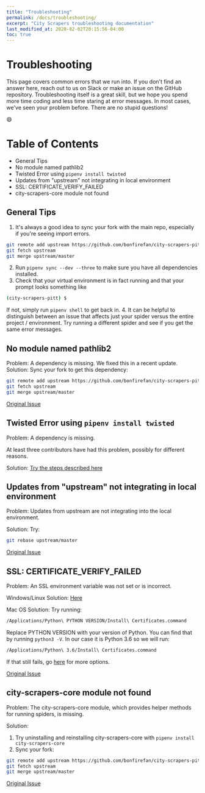 ```yaml
---
title: "Troubleshooting"
permalink: /docs/troubleshooting/
excerpt: "City Scrapers troubleshooting documentation"
last_modified_at: 2020-02-02T20:15:56-04:00
toc: true
---
```


# Troubleshooting
This page covers common errors that we run into. If you don't find an answer here, reach out to us on Slack or make an issue on the GitHub repository. Troubleshooting itself is a great skill, but we hope you spend more time coding and less time staring at error messages. In most cases, we've seen your problem before. There are no stupid questions!

:smile:



# Table of Contents
- General Tips
- No module named pathlib2
- Twisted Error using `pipenv install twisted`
- Updates from "upstream" not integrating in local environment
- SSL: CERTIFICATE_VERIFY_FAILED
- city-scrapers-core module not found

## General Tips
1. It's always a good idea to sync your fork with the main repo, especially if you're seeing import errors.
```bash
git remote add upstream https://github.com/bonfirefan/city-scrapers-pitt.git
git fetch upstream
git merge upstream/master
```
2. Run `pipenv sync --dev --three` to make sure you have all dependencies installed.
3. Check that your virtual environment is in fact running and that your prompt looks something like
```bash
(city-scrapers-pitt) $
```
 If not, simply run `pipenv shell` to get back in.
4. It can be helpful to distinguish between an issue that affects just your spider versus the entire project / environment. Try running a different spider and see if you get the same error messages.

## No module named pathlib2
Problem: A dependency is missing.
We fixed this in a recent update.
Solution: Sync your fork to get this dependency:
```bash
git remote add upstream https://github.com/bonfirefan/city-scrapers-pitt.git
git fetch upstream
git merge upstream/master
```
[Original Issue](https://github.com/bonfirefan/city-scrapers-pitt/issues/77)

## Twisted Error using `pipenv install twisted`
Problem: A dependency is missing.

At least three contributors have had this problem, possibly for different reasons.

Solution: [Try the steps described here](https://github.com/bonfirefan/city-scrapers-pitt/issues/36)

## Updates from "upstream" not integrating in local environment
Problem: Updates from upstream are not integrating into the local environment.

Solution: Try:
```bash
git rebase upstream/master
```
[Original Issue](https://github.com/bonfirefan/city-scrapers-pitt/issues/68)

## SSL: CERTIFICATE_VERIFY_FAILED
Problem: An SSL environment variable was not set or is incorrect.

Windows/Linux Solution: [Here](https://stackoverflow.com/questions/35569042/ssl-certificate-verify-failed-with-python3)

Mac OS Solution:
Try running:
```bash
/Applications/Python\ PYTHON VERSION/Install\ Certificates.command
```

Replace PYTHON VERSION with your version of Python. You can find that by running `python3 -V`. In our case it is Python 3.6 so we will run:
```bash
/Applications/Python\ 3.6/Install\ Certificates.command
```
If that still fails, go [here](https://stackoverflow.com/questions/44649449/brew-installation-of-python-3-6-1-ssl-certificate-verify-failed-certificate/49953648) for more options.

[Original Issue](https://github.com/bonfirefan/city-scrapers-pitt/issues/64)

## city-scrapers-core module not found
Problem: The city-scrapers-core module, which provides helper methods for running spiders, is missing.

Solution:
1. Try uninstalling and reinstalling city-scrapers-core with `pipenv install city-scrapers-core`
2. Sync your fork:
```bash
git remote add upstream https://github.com/bonfirefan/city-scrapers-pitt.git
git fetch upstream
git merge upstream/master
```

[Original Issue](https://github.com/bonfirefan/city-scrapers-pitt/issues/60)
